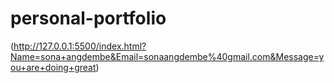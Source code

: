 # personal-portfolio
(http://127.0.0.1:5500/index.html?Name=sona+angdembe&Email=sonaangdembe%40gmail.com&Message=you+are+doing+great)
